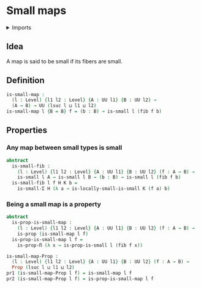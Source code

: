 # Small maps

<details><summary>Imports</summary>
```agda
module foundation.small-maps where
open import foundation.dependent-pair-types
open import foundation.fibers-of-maps
open import foundation.locally-small-types
open import foundation.propositions
open import foundation.small-types
open import foundation.universe-levels
```
</details>

## Idea

A map is said to be small if its fibers are small.

## Definition

```agda
is-small-map :
  (l : Level) {l1 l2 : Level} {A : UU l1} {B : UU l2} →
  (A → B) → UU (lsuc l ⊔ l1 ⊔ l2)
is-small-map l {B = B} f = (b : B) → is-small l (fib f b)
```

## Properties

### Any map between small types is small

```agda
abstract
  is-small-fib :
    (l : Level) {l1 l2 : Level} {A : UU l1} {B : UU l2} (f : A → B) →
    is-small l A → is-small l B → (b : B) → is-small l (fib f b)
  is-small-fib l f H K b =
    is-small-Σ H (λ a → is-locally-small-is-small K (f a) b)
```

### Being a small map is a property

```agda
abstract
  is-prop-is-small-map :
    (l : Level) {l1 l2 : Level} {A : UU l1} {B : UU l2} (f : A → B) →
    is-prop (is-small-map l f)
  is-prop-is-small-map l f =
    is-prop-Π (λ x → is-prop-is-small l (fib f x))

is-small-map-Prop :
  (l : Level) {l1 l2 : Level} {A : UU l1} {B : UU l2} (f : A → B) →
  Prop (lsuc l ⊔ l1 ⊔ l2)
pr1 (is-small-map-Prop l f) = is-small-map l f
pr2 (is-small-map-Prop l f) = is-prop-is-small-map l f
```
